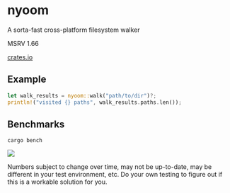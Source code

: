 # nyoom

A sorta-fast cross-platform filesystem walker

MSRV 1.66

[crates.io](https://crates.io/crates/nyoom)

## Example

```rust
let walk_results = nyoom::walk("path/to/dir")?;
println!("visited {} paths", walk_results.paths.len());
```

## Benchmarks

`cargo bench`

![](https://cdn.mewna.xyz/2022/12/20/2dv7V306igSw8.png)

Numbers subject to change over time, may not be up-to-date, may be different in
your test environment, etc. Do your own testing to figure out if this is a
workable solution for you.
